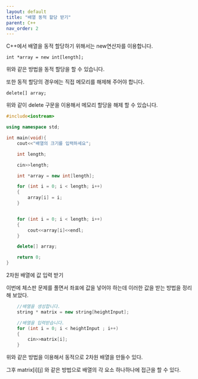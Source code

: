 ```yaml
---
layout: default
title: "배열 동적 할당 받기"
parent: C++
nav_order: 2
---
```


C++에서 배열을 동적 할당하기 위해서는 new연산자를 이용합니다.

    int *array = new int[length];

위와 같은 방법을 동적 할당을 할 수 있습니다.

또한 동적 할당의 경우에는 직접 메모리를 해제해 주어야 합니다.

    delete[] array;

위와 같이 delete 구문을 이용해서 메모리 할당을 해제 할 수 있습니다.

```C++
#include<iostream>

using namespace std;

int main(void){
    cout<<"배열의 크기를 입력하세요";

    int length;

    cin>>length;

    int *array = new int[length];

    for (int i = 0; i < length; i++)
    {
        array[i] = i;
    }


    for (int i = 0; i < length; i++)
    {
        cout<<array[i]<<endl;
    }

    delete[] array;

    return 0;
}
```

2차원 배열에 값 입력 받기

이번에 체스판 문제를 풀면서 좌표에 값을 넣어야 하는데 이러한 값을 받는 방법을 정리해 보았다.

```C++
    //배열을 생성합니다.
    string * matrix = new string[heightInput];

    //배열을 입력받습니다.
    for (int i = 0; i < heightInput ; i++)
    {
        cin>>matrix[i];
    }
```

위와 같은 방법을 이용해서 동적으로 2차원 배열을 만들수 있다.

그후 matrix[i][j] 와 같은 방법으로 배열의 각 요소 하나하나에 접근을 할 수 있다.